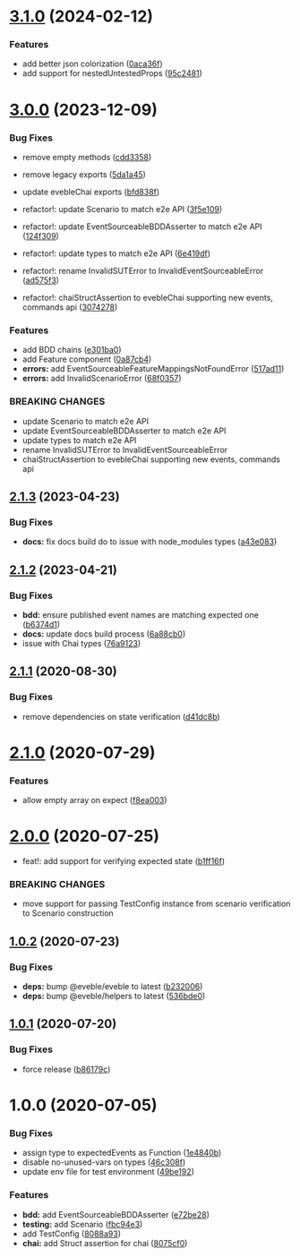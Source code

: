 # [3.1.0](https://github.com/eveble/testing/compare/v3.0.0...v3.1.0) (2024-02-12)


### Features

* add better json colorization ([0aca36f](https://github.com/eveble/testing/commit/0aca36f1645d652af1cf963be389dc28177d3d6f))
* add support for nestedUntestedProps ([95c2481](https://github.com/eveble/testing/commit/95c24817136aee5553c52ad8cd45339acf6765dc))

# [3.0.0](https://github.com/eveble/testing/compare/v2.1.3...v3.0.0) (2023-12-09)


### Bug Fixes

* remove empty methods ([cdd3358](https://github.com/eveble/testing/commit/cdd3358dc042e0009e037b0830bdadf6e33c6e0e))
* remove legacy exports ([5da1a45](https://github.com/eveble/testing/commit/5da1a45773fb2fa460c1b8074040444ed6595ee9))
* update evebleChai exports ([bfd838f](https://github.com/eveble/testing/commit/bfd838f2e1c7e0636def8d8295806a0a1c406d9a))


* refactor!: update Scenario to match e2e API ([3f5e109](https://github.com/eveble/testing/commit/3f5e10944b2e0e90e824dd7467e14fa1560eaef6))
* refactor!: update EventSourceableBDDAsserter to match e2e API ([124f309](https://github.com/eveble/testing/commit/124f309c69a1f4262c77d852bd6add348fa7237e))
* refactor!: update types to match e2e API ([6e419df](https://github.com/eveble/testing/commit/6e419df964ee39c601f605e7e1ade7618061a0df))
* refactor!: rename InvalidSUTError to InvalidEventSourceableError ([ad575f3](https://github.com/eveble/testing/commit/ad575f31bd10915f00f796d1ba99790a30873561))
* refactor!: chaiStructAssertion to evebleChai supporting new events, commands api ([3074278](https://github.com/eveble/testing/commit/3074278b7753d51382b824f4acbd525a52ae7b6d))


### Features

* add BDD chains ([e301ba0](https://github.com/eveble/testing/commit/e301ba0e2e7902a033bb1f956fceef460235386c))
* add Feature component ([0a87cb4](https://github.com/eveble/testing/commit/0a87cb4b7731cc8e6894f14a220bafee20a50ca6))
* **errors:** add EventSourceableFeatureMappingsNotFoundError ([517ad11](https://github.com/eveble/testing/commit/517ad11d09f24d2514426c7a8c5a7cf85aa915c1))
* **errors:** add InvalidScenarioError ([68f0357](https://github.com/eveble/testing/commit/68f0357e87bfc1352d413c32993ab714f8776417))


### BREAKING CHANGES

* update Scenario to match e2e API
* update EventSourceableBDDAsserter to match e2e API
* update types to match e2e API
* rename InvalidSUTError to InvalidEventSourceableError
* chaiStructAssertion to evebleChai supporting new events, commands api

## [2.1.3](https://github.com/eveble/testing/compare/v2.1.2...v2.1.3) (2023-04-23)


### Bug Fixes

* **docs:** fix docs build do to issue with node_modules types ([a43e083](https://github.com/eveble/testing/commit/a43e08377cfbc5636e04351e8ee84f889fb35e0d))

## [2.1.2](https://github.com/eveble/testing/compare/v2.1.1...v2.1.2) (2023-04-21)


### Bug Fixes

* **bdd:** ensure published event names are matching expected one ([b6374d1](https://github.com/eveble/testing/commit/b6374d129654c3e0ed76f98ca83f59ee2b3612eb))
* **docs:** update docs build process ([6a88cb0](https://github.com/eveble/testing/commit/6a88cb09bca61295667f3e2f5e9ba18db52c2aa8))
* issue with Chai types ([76a9123](https://github.com/eveble/testing/commit/76a9123f805d0606b82fbe683e63762946df5970))

## [2.1.1](https://github.com/eveble/testing/compare/v2.1.0...v2.1.1) (2020-08-30)


### Bug Fixes

* remove dependencies on state verification ([d41dc8b](https://github.com/eveble/testing/commit/d41dc8bb3befa2011837f5967183a48b4443f8a2))

# [2.1.0](https://github.com/eveble/testing/compare/v2.0.0...v2.1.0) (2020-07-29)


### Features

* allow empty array on expect ([f8ea003](https://github.com/eveble/testing/commit/f8ea003f347461758a68f375e766359566980a8f))

# [2.0.0](https://github.com/eveble/testing/compare/v1.0.2...v2.0.0) (2020-07-25)


* feat!: add support for verifying expected state ([b1ff16f](https://github.com/eveble/testing/commit/b1ff16f1971e7ce1f35701afc44207dc51a77cba))


### BREAKING CHANGES

* move support for passing TestConfig instance from scenario verification to Scenario construction

## [1.0.2](https://github.com/eveble/testing/compare/v1.0.1...v1.0.2) (2020-07-23)


### Bug Fixes

* **deps:** bump @eveble/eveble to latest ([b232006](https://github.com/eveble/testing/commit/b232006aa1fffa985f9690bdb377c2bf8e0b8547))
* **deps:** bump @eveble/helpers to latest ([536bde0](https://github.com/eveble/testing/commit/536bde048ed428908f3562fb95285cb1e8a678cb))

## [1.0.1](https://github.com/eveble/testing/compare/v1.0.0...v1.0.1) (2020-07-20)


### Bug Fixes

* force release ([b86179c](https://github.com/eveble/testing/commit/b86179c3636f3d720a3f55f7e2f501b6f9b14b81))

# 1.0.0 (2020-07-05)


### Bug Fixes

* assign type to expectedEvents as Function ([1e4840b](https://github.com/eveble/testing/commit/1e4840ba092290d3d6dc50ff4f5cc963936a4f1e))
* disable no-unused-vars on types ([46c308f](https://github.com/eveble/testing/commit/46c308f50482f20a2d1ac3e3b923110da1779767))
* update env file for test environment ([49be192](https://github.com/eveble/testing/commit/49be1928a82f2a4b9426e871fc27d1d0fa4a84ab))


### Features

* **bdd:** add EventSourceableBDDAsserter ([e72be28](https://github.com/eveble/testing/commit/e72be28739bc4c9a4557c81198d2d9b0908da2b1))
* **testing:** add Scenario ([fbc94e3](https://github.com/eveble/testing/commit/fbc94e300f2704e0a4801b97d54a820e5b7fe3ae))
* add TestConfig ([8088a93](https://github.com/eveble/testing/commit/8088a93e9ce7738e378111f9dade696529e34649))
* **chai:** add Struct assertion for chai ([8075cf0](https://github.com/eveble/testing/commit/8075cf0bb73471dfd16cee021ecd41f9859dc348))
